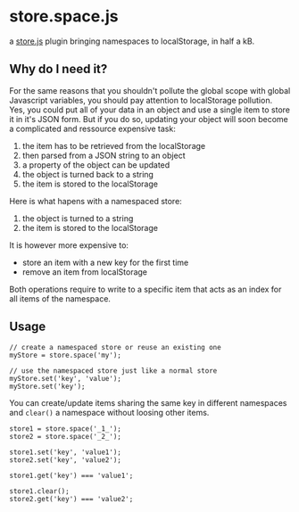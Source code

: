 store.space.js
==============

a [store.js](https://github.com/marcuswestin/store.js) plugin bringing namespaces to localStorage, in half a kB.

Why do I need it?
------------------------

For the same reasons that you shouldn't pollute the global scope with global Javascript variables,
you should pay attention to localStorage pollution.  
Yes, you could put all of your data in an object and use a single item to store it in it's JSON form.
But if you do so, updating your object will soon become a complicated and ressource expensive task:

1. the item has to be retrieved from the localStorage
2. then parsed from a JSON string to an object
3. a property of the object can be updated
4. the object is turned back to a string
5. the item is stored to the localStorage

Here is what hapens with a namespaced store:

1. the object is turned to a string
2. the item is stored to the localStorage

It is however more expensive to:

- store an item with a new key for the first time
- remove an item from localStorage

Both operations require to write to a specific item that acts as an index for all items of the namespace.

Usage
-----

	// create a namespaced store or reuse an existing one
	myStore = store.space('my');
	
	// use the namespaced store just like a normal store
	myStore.set('key', 'value');
	myStore.set('key');

You can create/update items sharing the same key in different namespaces and `clear()` a namespace without loosing other items.

	store1 = store.space('_1_');
	store2 = store.space('_2_');
	
	store1.set('key', 'value1');
	store2.set('key', 'value2');
	
	store1.get('key') === 'value1';
	
	store1.clear();
	store2.get('key') === 'value2';
